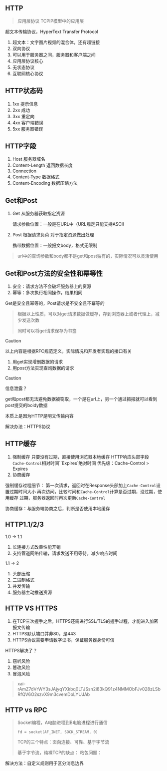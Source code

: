 ## HTTP

>  应用层协议
> TCPIP模型中的应用层

超文本传输协议，HyperText Transfer Protocol

1. 超文本：文字图片视频的混合体，还有超链接
2. 双向协议
3. 可以用于服务器之间，服务器和客户端之间
4. 应用层协议核心 
5. 无状态协议
6. 互联网核心协议

## HTTP状态码

1. 1xx 提示信息
2. 2xx 成功
3. 3xx 重定向
4. 4xx 客户端错误
5. 5xx 服务器错误

## HTTP字段

1. Host 服务器域名
2. Content-Length 返回数据长度
3. Connection 
4. Content-Type 数据格式
5. Content-Encoding 数据压缩方法

## Get和Post

1. Get 从服务器获取指定资源

   请求参数位置：一般是在URL中（URL规定只能支持ASCII

2. Post 根据请求负荷 对于指定资源做出处理

   携带数据位置：一般报文body，格式无限制

> url中的查询参数和body都不是get和post独有的，实际情况可以灵活使用

## Get和Post方法的安全性和幂等性

1. 安全：请求方法不会破坏服务器上的资源
2. 幂等：多次执行相同操作，结果相同

Get是安全且幂等的，Post请求是不安全且不幂等的

> 根据以上性质，可以对get请求数据做缓存，存到浏览器上或者代理上，减少发送次数
>
> 同时可以将get请求保存为书签

> [!caution]
>
> 以上内容是根据RFC规范定义，实际情况和开发者实现的接口有关
>
> 1. 用get实现增删数据的请求
> 2. 用post方法实现查询数据的请求

> [!caution]
>
> 信息泄露？
>
> get和post都无法避免数据被窃取，一个是在url上，另一个通过抓报就可以看到post提交的boidy数据
>
> 本质上是因为HTTP是明文传输内容
>
> 解决办法：HTTPS协议

## HTTP缓存

1. 强制缓存
   只要没有过期，直接使用浏览器本地缓存
   HTTP响应头部字段`Cache-Control`相对时间``Expires`绝对时间
   优先级：Cache-Control > Expires
2. 协商缓存



强制缓存过程细节：
第一次请求，返回时在Response头部加上`Cache-Control`设置过期时间大小
再次访问，比较时间和`Cache-Control`计算是否过期，没过期，使用缓存
过期，服务器返回时再次更新`Cache-Control`



协商缓存：与服务端协商之后，判断是否使用本地缓存

## HTTP1.1/2/3

1.0 -> 1.1

1. 长连接方式改善性能开销
2. 支持管道网络传输，请求发送不用等待，减少响应时间



1.1 -> 2

1. 头部压缩
2. 二进制格式
3. 并发传输
4. 服务器主动推送资源



## HTTP VS HTTPS

1. 在TCP三次握手之后，HTTPS还需进行SSL/TLS的握手过程，才能进入加密报文传输
2. HTTPS默认端口并非80，是443
3. HTTPS协议需要申请数字证书，保证服务器身份可信



HTTPS解决了？

1. 窃听风险
2. 篡改风险
3. 冒泡风险

> xai-rAmZ7dVrWY3sJAjyqYXkbq0LTJSsn2i83kQ91z4NMMObFJv028zLSbRfQV6O2szvX9m3cvemDoLYUJAb

## HTTP vs RPC

> Socket编程，A电脑进程到B电脑进程进行通信
>
> `fd = socket(AF_INET, SOCK_STREAM, 0)`
>
> TCP的三个特点：面向连接、可靠、基于字节流 
>
> 基于字节流，纯裸TCP的缺点：
> 粘包问题：

解决方法：自定义规则用于区分消息边界